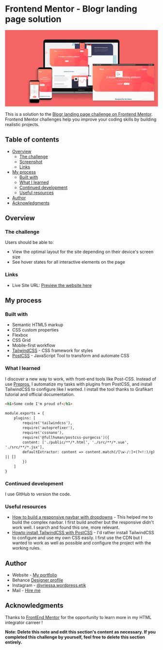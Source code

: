 # Frontend Mentor - Blogr landing page solution

<img src="/design/mockup-blogr_both.png" alt="Présentation d'un aperçu de la page d'accueil du site Blogr" />

This is a solution to the [Blogr landing page challenge on Frontend Mentor](https://www.frontendmentor.io/challenges/blogr-landing-page-EX2RLAApP). Frontend Mentor challenges help you improve your coding skills by building realistic projects. 

## Table of contents

- [Overview](#overview)
  - [The challenge](#the-challenge)
  - [Screenshot](#screenshot)
  - [Links](#links)
- [My process](#my-process)
  - [Built with](#built-with)
  - [What I learned](#what-i-learned)
  - [Continued development](#continued-development)
  - [Useful resources](#useful-resources)
- [Author](#author)
- [Acknowledgments](#acknowledgments)

## Overview

### The challenge

Users should be able to:

- View the optimal layout for the site depending on their device's screen size
- See hover states for all interactive elements on the page

### Links

- Live Site URL: [Preview the website here](https://virginiepateyron.github.io/blogr_landing-page.github.io/)

## My process

### Built with

- Semantic HTML5 markup
- CSS custom properties
- Flexbox
- CSS Grid
- Mobile-first workflow
- [TailwindCSS](https://tailwindcss.com/) - CSS framework for styles
- [PostCSS](https://postcss.org/) - JavaScript Tool to transform and automate CSS


### What I learned

I discover a new way to work, with front-end tools like Post-CSS. Instead of use [Prepros](https://prepros.io/), I automatize my tasks with plugins from PostCSS, and install TailwindCSS to configure like I wanted. I install the tool thanks to Grafikart tutorial and official documentation.

```html
<h1>Some code I'm proud of</h1>
```
```PostCSS Installation
module.exports = {
    plugins: [
        require('tailwindcss'),
        require('autoprefixer'),
        require('cssnano'),
        require('@fullhuman/postcss-purgecss')({
        content: ['./public/**/*.html', './src/**/*.vue', './src/**/*.jsx'],
        defaultExtractor: content => content.match(/[\w-/:]+(?<!:)/g) || []
        })
    ]
}
```


### Continued development

I use GItHub to version the code.

### Useful resources

- [How to build a responsive navbar with dropdowns](https://www.w3schools.com/howto/tryit.asp?filename=tryhow_js_responsive_navbar_dropdown) - This helped me to build the complex navbar. I first build another but the responsive didn't work well. I search and found this one, more relevant.
- [Howto install TailwindCSS with PostCSS](https://grafikart.fr/tutoriels/tailwindcss-framework-css-1177) - I'd rather install TailwindCSS to configure and use my own CSS easily. I first use the CDN but I wanted to work as well as possible and configure the project with the working rules.


## Author

- Website - [My portfolio](https://www.vriessa.com)
- Behance [Designer profile](https://www.behance.net/Virginievriessa)
- Instagram - [@vriessa.wordpress.etik](https://www.instagram.com/vriessa.wordpress.etik/)
- Mail - [Hire me](hello@vriessa.com)


## Acknowledgments

Thanks to [FrontEnd Mentor](https://www.frontendmentor.io/) for the opportunity to learn more in my HTML integrator carreer !

**Note: Delete this note and edit this section's content as necessary. If you completed this challenge by yourself, feel free to delete this section entirely.**
